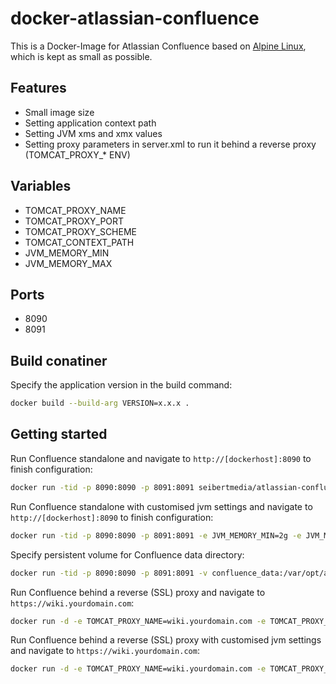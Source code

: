 # docker-atlassian-confluence

This is a Docker-Image for Atlassian Confluence based on [Alpine Linux](http://alpinelinux.org/), which is kept as small as possible.

## Features

* Small image size
* Setting application context path
* Setting JVM xms and xmx values
* Setting proxy parameters in server.xml to run it behind a reverse proxy (TOMCAT_PROXY_* ENV)

## Variables

* TOMCAT_PROXY_NAME
* TOMCAT_PROXY_PORT
* TOMCAT_PROXY_SCHEME
* TOMCAT_CONTEXT_PATH
* JVM_MEMORY_MIN
* JVM_MEMORY_MAX

## Ports
* 8090
* 8091

## Build conatiner
Specify the application version in the build command:

```bash
docker build --build-arg VERSION=x.x.x .                                                        
```

## Getting started

Run Confluence standalone and navigate to `http://[dockerhost]:8090` to finish configuration:

```bash
docker run -tid -p 8090:8090 -p 8091:8091 seibertmedia/atlassian-confluence:latest
```

Run Confluence standalone with customised jvm settings and navigate to `http://[dockerhost]:8090` to finish configuration:

```bash
docker run -tid -p 8090:8090 -p 8091:8091 -e JVM_MEMORY_MIN=2g -e JVM_MEMORY_MAX=4g seibertmedia/atlassian-confluence:latest
```

Specify persistent volume for Confluence data directory:

```bash
docker run -tid -p 8090:8090 -p 8091:8091 -v confluence_data:/var/opt/atlassian/application-data/confluence seibertmedia/atlassian-confluence:latest
```

Run Confluence behind a reverse (SSL) proxy and navigate to `https://wiki.yourdomain.com`:

```bash
docker run -d -e TOMCAT_PROXY_NAME=wiki.yourdomain.com -e TOMCAT_PROXY_PORT=443 -e TOMCAT_PROXY_SCHEME=https seibertmedia/atlassian-confluence:latest
```

Run Confluence behind a reverse (SSL) proxy with customised jvm settings and navigate to `https://wiki.yourdomain.com`:

```bash
docker run -d -e TOMCAT_PROXY_NAME=wiki.yourdomain.com -e TOMCAT_PROXY_PORT=443 -e TOMCAT_PROXY_SCHEME=https -e JVM_MEMORY_MIN=2g -e JVM_MEMORY_MAX=4g seibertmedia/atlassian-confluence:latest
```

